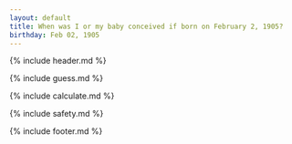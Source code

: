 ```yaml
---
layout: default
title: When was I or my baby conceived if born on February 2, 1905?
birthday: Feb 02, 1905
---
```


{% include header.md %}

{% include guess.md %}

{% include calculate.md %}

{% include safety.md %}

{% include footer.md %}



